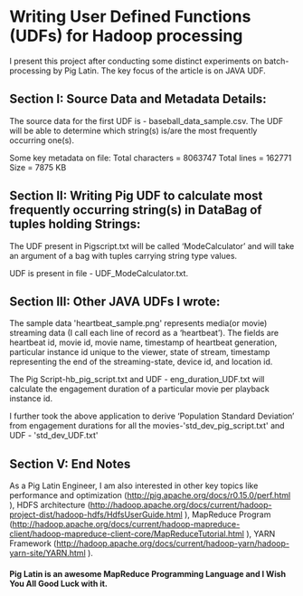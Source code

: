 # Writing User Defined Functions (UDFs) for Hadoop processing

I present this project after conducting some distinct experiments on batch-processing by Pig Latin. The key focus of the article is on JAVA UDF.

## Section I: Source Data and Metadata Details:

The source data for the first UDF is - baseball_data_sample.csv. The UDF will be able to determine which string(s) is/are the most frequently occurring one(s).
 
Some key metadata on file:
Total characters = 8063747
Total lines = 162771
Size = 7875 KB


## Section II: Writing Pig UDF to calculate most frequently occurring string(s) in DataBag of tuples holding Strings:

The UDF present in Pigscript.txt will be called ‘ModeCalculator’ and will take an argument of a bag with tuples carrying string type values.

UDF is present in file - UDF_ModeCalculator.txt.

## Section III: Other JAVA UDFs I wrote:

The sample data 'heartbeat_sample.png' represents media(or movie) streaming data (I call each line of record as a ‘heartbeat’). The fields are heartbeat id, movie id, movie name, timestamp of heartbeat generation, particular instance id unique to the viewer, state of stream, timestamp representing the end of the streaming-state, device id, and location id.

The Pig Script-hb_pig_script.txt and UDF - eng_duration_UDF.txt will calculate the engagement duration of a particular movie per playback instance id. 

I further took the above application to derive ‘Population Standard Deviation’ from engagement durations for all the movies-'std_dev_pig_script.txt' and UDF - 'std_dev_UDF.txt'

## Section V: End Notes

As a Pig Latin Engineer, I am also interested in other key topics like performance and optimization (http://pig.apache.org/docs/r0.15.0/perf.html ), HDFS architecture (http://hadoop.apache.org/docs/current/hadoop-project-dist/hadoop-hdfs/HdfsUserGuide.html ), MapReduce Program (http://hadoop.apache.org/docs/current/hadoop-mapreduce-client/hadoop-mapreduce-client-core/MapReduceTutorial.html ), YARN Framework (http://hadoop.apache.org/docs/current/hadoop-yarn/hadoop-yarn-site/YARN.html ). 

#### Pig Latin is an awesome MapReduce Programming Language and I Wish You All Good Luck with it.
